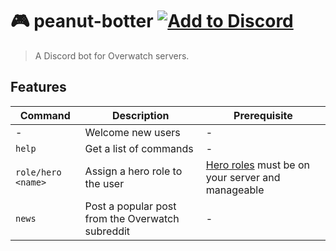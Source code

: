 # 🎮 peanut-botter [![Add to Discord](https://img.shields.io/badge/Add%20to-Discord-7289da.svg)](https://discordapp.com/oauth2/authorize?client_id=306417246165532682&scope=bot&permissions=0)

> A Discord bot for Overwatch servers.

## Features

| Command | Description | Prerequisite |
|-|-|-|
| - | Welcome new users | - |
| `help` | Get a list of commands | - |
| `role/hero <name>` | Assign a hero role to the user | [Hero roles](src/heroes.json) must be on your server and manageable
| `news` | Post a popular post from the Overwatch subreddit | - |

